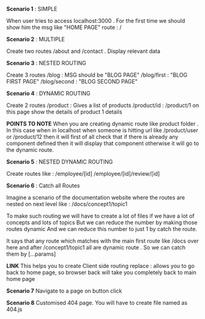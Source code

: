**Scenario 1** : SIMPLE

When user tries  to access localhost:3000 . For the first time we should show him the msg like "HOME PAGE"
route : /

**Scenario 2** : MULTIPLE

Create two routes /about and /contact . Display relevant data


**Scenario 3** : NESTED ROUTING

Create 3 routes 
/blog : MSG should be "BLOG PAGE"
/blog/first : "BLOG FIRST PAGE"
/blog/second : "BLOG SECOND PAGE"


**Scenario 4** : DYNAMIC ROUTING

Create 2 routes 
/product : Gives a list of products
/product/id : /product/1 on this page show the details of product 1 details



**POINTS TO NOTE** When you are creating dynamic route like product folder . In this case when in localhost when someone is hitting url like /product/user or /product/12 then it will first of all check that if there is already any component defined then it will display that component otherwise it will go to the dynamic route.


**Scenario 5** : NESTED DYNAMIC ROUTING

Create routes like : 
/employee/[id]
/employee/[id]/review/[id]



**Scenario 6** : Catch all Routes

Imagine a scenario of the documentation website where the routes are nested on next level like :
/docs/concept1/topic1

To make such routing we will have to create a lot of files if we have a lot of concepts and lots of topics 
But we can reduce the number by making those routes dynamic
And we can reduce this number to just 1 by catch the route. 

It says that any route which matches with the main first route like /docs over here and after /concept1/topic1 all are dynamic route . So we can catch them by [...params]



**LINK** 
This helps you to create Client side routing
replace : allows you to go back to home page, so browser back will take you completely back to main home page


**Scenario 7** 
Navigate to a page on button click



**Scenario 8**
Customised 404 page. You will have to create file named as 404.js